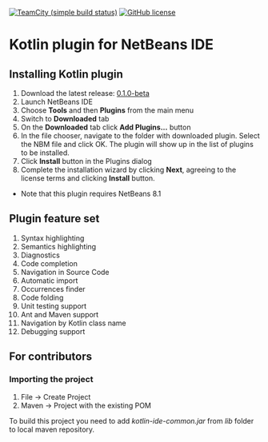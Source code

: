 [![TeamCity (simple build status)](https://img.shields.io/teamcity/http/teamcity.jetbrains.com/s/Kotlin_NetBeansPlugin.svg)](https://teamcity.jetbrains.com/viewType.html?buildTypeId=Kotlin_NetBeansPlugin&branch_Kotlin=%3Cdefault%3E&tab=buildTypeStatusDiv)
[![GitHub license](https://img.shields.io/badge/license-Apache%20License%202.0-blue.svg?style=flat)](http://www.apache.org/licenses/LICENSE-2.0)

# Kotlin plugin for NetBeans IDE

## Installing Kotlin plugin
1. Download the latest release: [0.1.0-beta](https://github.com/JetBrains/kotlin-netbeans/releases/tag/v0.1.0-beta-4)
2. Launch NetBeans IDE
3. Choose **Tools** and then **Plugins** from the main menu
4. Switch to **Downloaded** tab
5. On the **Downloaded** tab click **Add Plugins...** button
6. In the file chooser, navigate to the folder with downloaded plugin. Select the NBM file and click OK. The plugin will show up in the list of plugins to be installed.
7. Click **Install** button in the Plugins dialog
8. Complete the installation wizard by clicking **Next**, agreeing to the license terms and clicking **Install** button.

* Note that this plugin requires NetBeans 8.1


## Plugin feature set

1. Syntax highlighting
2. Semantics highlighting
3. Diagnostics
4. Code completion
5. Navigation in Source Code
6. Automatic import
7. Occurrences finder
8. Code folding 
9. Unit testing support
10. Ant and Maven support
11. Navigation by Kotlin class name
12. Debugging support

## For contributors

### Importing the project

1. File -> Create Project
2. Maven -> Project with the existing POM

To build this project you need to add *kotlin-ide-common.jar* from *lib* folder to local maven repository.
